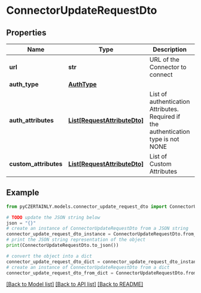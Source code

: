 # ConnectorUpdateRequestDto


## Properties

Name | Type | Description | Notes
------------ | ------------- | ------------- | -------------
**url** | **str** | URL of the Connector to connect | [optional] 
**auth_type** | [**AuthType**](AuthType.md) |  | [optional] 
**auth_attributes** | [**List[RequestAttributeDto]**](RequestAttributeDto.md) | List of authentication Attributes. Required if the authentication type is not NONE | [optional] 
**custom_attributes** | [**List[RequestAttributeDto]**](RequestAttributeDto.md) | List of Custom Attributes | [optional] 

## Example

```python
from pyCZERTAINLY.models.connector_update_request_dto import ConnectorUpdateRequestDto

# TODO update the JSON string below
json = "{}"
# create an instance of ConnectorUpdateRequestDto from a JSON string
connector_update_request_dto_instance = ConnectorUpdateRequestDto.from_json(json)
# print the JSON string representation of the object
print(ConnectorUpdateRequestDto.to_json())

# convert the object into a dict
connector_update_request_dto_dict = connector_update_request_dto_instance.to_dict()
# create an instance of ConnectorUpdateRequestDto from a dict
connector_update_request_dto_from_dict = ConnectorUpdateRequestDto.from_dict(connector_update_request_dto_dict)
```
[[Back to Model list]](../README.md#documentation-for-models) [[Back to API list]](../README.md#documentation-for-api-endpoints) [[Back to README]](../README.md)


